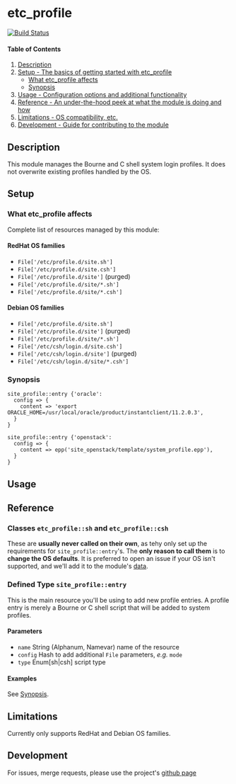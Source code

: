 # etc_profile

[![Build Status](https://travis-ci.org/ccin2p3/puppet-etc_profile.png?branch=master)](https://travis-ci.org/ccin2p3/puppet-etc_profile)

#### Table of Contents

1. [Description](#description)
2. [Setup - The basics of getting started with etc_profile](#setup)
    * [What etc_profile affects](#what-etc_profile-affects)
    * [Synopsis](#synopsis)
3. [Usage - Configuration options and additional functionality](#usage)
4. [Reference - An under-the-hood peek at what the module is doing and how](#reference)
5. [Limitations - OS compatibility, etc.](#limitations)
6. [Development - Guide for contributing to the module](#development)

## Description

This module manages the Bourne and C shell system login profiles.
It does not overwrite existing profiles handled by the OS.

## Setup

### What etc_profile affects

Complete list of resources managed by this module:

#### RedHat OS families

* `File['/etc/profile.d/site.sh']`
* `File['/etc/profile.d/site.csh']`
* `File['/etc/profile.d/site']` (purged)
* `File['/etc/profile.d/site/*.sh']`
* `File['/etc/profile.d/site/*.csh']`

#### Debian OS families

* `File['/etc/profile.d/site.sh']`
* `File['/etc/profile.d/site']` (purged)
* `File['/etc/profile.d/site/*.sh']`
* `File['/etc/csh/login.d/site.csh']`
* `File['/etc/csh/login.d/site']` (purged)
* `File['/etc/csh/login.d/site/*.csh']`

### Synopsis

```puppet
site_profile::entry {'oracle':
  config => {
    content => 'export ORACLE_HOME=/usr/local/oracle/product/instantclient/11.2.0.3',
  }
}
```

```puppet
site_profile::entry {'openstack':
  config => {
    content => epp('site_openstack/template/system_profile.epp'),
  }
}
```

## Usage

## Reference

### Classes `etc_profile::sh` and `etc_profile::csh`

These are **usually never called on their own**, as tehy only set up the requirements for `site_profile::entry`'s.
The **only reason to call them** is to **change the OS defaults**. It is preferred to open an issue if your OS isn't supported, and we'll add it to the module's [data](data).

### Defined Type `site_profile::entry`

This is the main resource you'll be using to add new profile entries.
A profile entry is merely a Bourne or C shell script that will be added to system profiles.

#### Parameters

* `name` String (Alphanum, Namevar) name of the resource
* `config` Hash to add additional `File` parameters, *e.g.* `mode`
* `type` Enum[sh|csh] script type

#### Examples

See [Synopsis](#synopsis).

## Limitations

Currently only supports RedHat and Debian OS families.

## Development

For issues, merge requests, please use the project's [github page](https://git.io/puppet-etc_profile)

